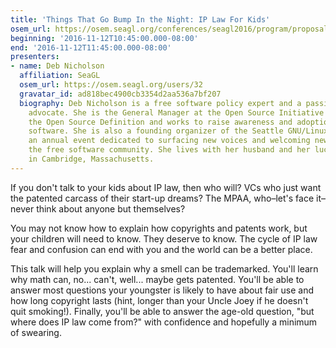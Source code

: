 ```yaml
---
title: 'Things That Go Bump In the Night: IP Law For Kids'
osem_url: https://osem.seagl.org/conferences/seagl2016/program/proposals/223
beginning: '2016-11-12T10:45:00.000-08:00'
end: '2016-11-12T11:45:00.000-08:00'
presenters:
- name: Deb Nicholson
  affiliation: SeaGL
  osem_url: https://osem.seagl.org/users/32
  gravatar_id: ad818bec4900cb3354d2aa536a7bf207
  biography: Deb Nicholson is a free software policy expert and a passionate community
    advocate. She is the General Manager at the Open Source Initiative which stewards
    the Open Source Definition and works to raise awareness and adoption of open source
    software. She is also a founding organizer of the Seattle GNU/Linux Conference,
    an annual event dedicated to surfacing new voices and welcoming new people to
    the free software community. She lives with her husband and her lucky black cat
    in Cambridge, Massachusetts.
---
```


If you don't talk to your kids about IP law, then who will? VCs who just want the patented carcass of their start-up dreams? The MPAA, who–let's face it–never think about anyone but themselves?

You may not know how to explain how copyrights and patents work, but your children will need to know. They deserve to know. The cycle of IP law fear and confusion can end with you and the world can be a better place.

This talk will help you explain why a smell can be trademarked. You'll learn why math can, no... can't, well... maybe gets patented. You'll be able to answer most questions your youngster is likely to have about fair use and how long copyright lasts (hint, longer than your Uncle Joey if he doesn't quit smoking!). Finally, you'll be able to answer the age-old question, "but where does IP law come from?" with confidence and hopefully a minimum of swearing.
